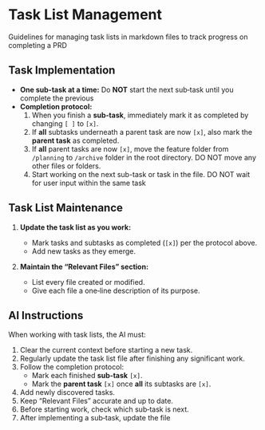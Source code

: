 # Task List Management

Guidelines for managing task lists in markdown files to track progress on completing a PRD

## Task Implementation

- **One sub-task at a time:** Do **NOT** start the next sub‑task until you complete the previous
- **Completion protocol:**  
  1. When you finish a **sub‑task**, immediately mark it as completed by changing `[ ]` to `[x]`.  
  2. If **all** subtasks underneath a parent task are now `[x]`, also mark the **parent task** as completed.  
  3. If **all** parent tasks are now `[x]`, move the feature folder from `/planning` to `/archive` folder in the root directory. DO NOT move any other files or folders.
  4. Start working on the next sub-task or task in the file. DO NOT wait for user input within the same task

## Task List Maintenance

1. **Update the task list as you work:**
   - Mark tasks and subtasks as completed (`[x]`) per the protocol above.
   - Add new tasks as they emerge.

2. **Maintain the “Relevant Files” section:**
   - List every file created or modified.
   - Give each file a one‑line description of its purpose.

## AI Instructions

When working with task lists, the AI must:

1. Clear the current context before starting a new task.
2. Regularly update the task list file after finishing any significant work.
3. Follow the completion protocol:
   - Mark each finished **sub‑task** `[x]`.
   - Mark the **parent task** `[x]` once **all** its subtasks are `[x]`.
4. Add newly discovered tasks.
5. Keep “Relevant Files” accurate and up to date.
6. Before starting work, check which sub‑task is next.
7. After implementing a sub‑task, update the file
